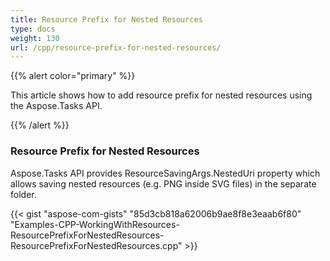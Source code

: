 ```yaml
---
title: Resource Prefix for Nested Resources
type: docs
weight: 130
url: /cpp/resource-prefix-for-nested-resources/
---
```


{{% alert color="primary" %}} 

This article shows how to add resource prefix for nested resources using the Aspose.Tasks API.

{{% /alert %}} 
### **Resource Prefix for Nested Resources**
Aspose.Tasks API provides ResourceSavingArgs.NestedUri property which allows saving nested resources (e.g. PNG inside SVG files) in the separate folder.

{{< gist "aspose-com-gists" "85d3cb818a62006b9ae8f8e3eaab6f80" "Examples-CPP-WorkingWithResources-ResourcePrefixForNestedResources-ResourcePrefixForNestedResources.cpp" >}}
